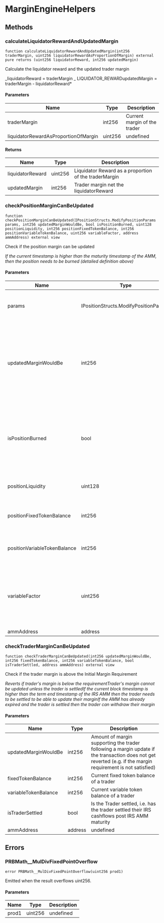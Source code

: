 # MarginEngineHelpers

## Methods

### calculateLiquidatorRewardAndUpdatedMargin

```solidity
function calculateLiquidatorRewardAndUpdatedMargin(int256 traderMargin, uint256 liquidatorRewardAsProportionOfMargin) external pure returns (uint256 liquidatorReward, int256 updatedMargin)
```

Calculate the liquidator reward and the updated trader margin

_liquidatorReward = traderMargin _ LIQUIDATOR_REWARDupdatedMargin = traderMargin - liquidatorReward\*

#### Parameters

| Name                                 | Type    | Description                  |
| ------------------------------------ | ------- | ---------------------------- |
| traderMargin                         | int256  | Current margin of the trader |
| liquidatorRewardAsProportionOfMargin | uint256 | undefined                    |

#### Returns

| Name             | Type    | Description                                           |
| ---------------- | ------- | ----------------------------------------------------- |
| liquidatorReward | uint256 | Liquidator Reward as a proportion of the traderMargin |
| updatedMargin    | int256  | Trader margin net the liquidatorReward                |

### checkPositionMarginCanBeUpdated

```solidity
function checkPositionMarginCanBeUpdated(IPositionStructs.ModifyPositionParams params, int256 updatedMarginWouldBe, bool isPositionBurned, uint128 positionLiquidity, int256 positionFixedTokenBalance, int256 positionVariableTokenBalance, uint256 variableFactor, address ammAddress) external view
```

Check if the position margin can be updated

_If the current timestamp is higher than the maturity timestamp of the AMM, then the position needs to be burned (detailed definition above)_

#### Parameters

| Name                         | Type                                  | Description                                                                                                                                                   |
| ---------------------------- | ------------------------------------- | ------------------------------------------------------------------------------------------------------------------------------------------------------------- |
| params                       | IPositionStructs.ModifyPositionParams | Position owner, position tickLower, position tickUpper, \_                                                                                                    |
| updatedMarginWouldBe         | int256                                | Amount of margin supporting the position following a margin update if the transaction does not get reverted (e.g. if the margin requirement is not satisfied) |
| isPositionBurned             | bool                                  | The precise definition of a burn position is a position which has zero active liquidity in the vAMM and has settled the IRS cashflows post AMM maturity       |
| positionLiquidity            | uint128                               | Current liquidity supplied by the position                                                                                                                    |
| positionFixedTokenBalance    | int256                                | Fixed token balance of a position since the last mint/burn/poke                                                                                               |
| positionVariableTokenBalance | int256                                | Variable token balance of a position since the last mint/burn/poke                                                                                            |
| variableFactor               | uint256                               | Accrued Variable Factor, i.e. the variable APY of the underlying yield-bearing pool since the inception of the IRS AMM until now                              |
| ammAddress                   | address                               | undefined                                                                                                                                                     |

### checkTraderMarginCanBeUpdated

```solidity
function checkTraderMarginCanBeUpdated(int256 updatedMarginWouldBe, int256 fixedTokenBalance, int256 variableTokenBalance, bool isTraderSettled, address ammAddress) external view
```

Check if the trader margin is above the Initial Margin Requirement

_Reverts if trader&#39;s margin is below the requirementTrader&#39;s margin cannot be updated unless the trader is settledIf the current block timestamp is higher than the term end timestamp of the IRS AMM then the trader needs to be settled to be able to update their marginIf the AMM has already expired and the trader is settled then the trader can withdraw their margin_

#### Parameters

| Name                 | Type    | Description                                                                                                                                                 |
| -------------------- | ------- | ----------------------------------------------------------------------------------------------------------------------------------------------------------- |
| updatedMarginWouldBe | int256  | Amount of margin supporting the trader following a margin update if the transaction does not get reverted (e.g. if the margin requirement is not satisfied) |
| fixedTokenBalance    | int256  | Current fixed token balance of a trader                                                                                                                     |
| variableTokenBalance | int256  | Current variable token balance of a trader                                                                                                                  |
| isTraderSettled      | bool    | Is the Trader settled, i.e. has the trader settled their IRS cashflows post IRS AMM maturity                                                                |
| ammAddress           | address | undefined                                                                                                                                                   |

## Errors

### PRBMath\_\_MulDivFixedPointOverflow

```solidity
error PRBMath__MulDivFixedPointOverflow(uint256 prod1)
```

Emitted when the result overflows uint256.

#### Parameters

| Name  | Type    | Description |
| ----- | ------- | ----------- |
| prod1 | uint256 | undefined   |
